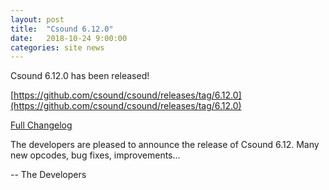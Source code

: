 ```yaml
---
layout: post
title:  "Csound 6.12.0"
date:   2018-10-24 9:00:00
categories: site news 
---
```


Csound 6.12.0 has been released!

[https://github.com/csound/csound/releases/tag/6.12.0](https://github.com/csound/csound/releases/tag/6.12.0)

[Full Changelog](https://github.com/csound/csound/blob/develop/Release_Notes/Version_6.12.md)

The developers are pleased to announce the release of Csound 6.12.
Many new opcodes, bug fixes, improvements...

-- The Developers
